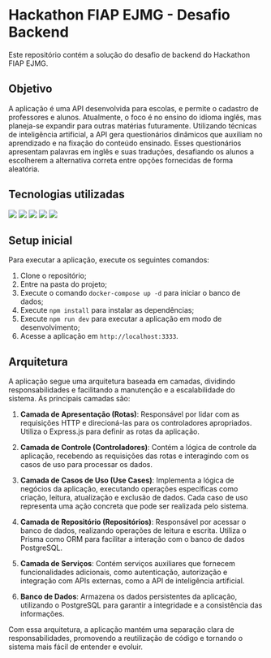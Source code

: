 # Hackathon FIAP EJMG - Desafio Backend

Este repositório contém a solução do desafio de backend do Hackathon FIAP EJMG.

## Objetivo

A aplicação é uma API desenvolvida para escolas, e permite o cadastro de professores e alunos. Atualmente, o foco é no ensino do idioma inglês, mas planeja-se expandir para outras matérias futuramente. Utilizando técnicas de inteligência artificial, a API gera questionários dinâmicos que auxiliam no aprendizado e na fixação do conteúdo ensinado. Esses questionários apresentam palavras em inglês e suas traduções, desafiando os alunos a escolherem a alternativa correta entre opções fornecidas de forma aleatória.

## Tecnologias utilizadas

<img src="https://img.shields.io/badge/Node%20js-339933?style=for-the-badge&logo=nodedotjs&logoColor=white" />
<img src="https://img.shields.io/badge/Prisma-3982CE?style=for-the-badge&logo=Prisma&logoColor=white" />
<img src="https://img.shields.io/badge/Express%20js-000000?style=for-the-badge&logo=express&logoColor=white" />
<img src="https://img.shields.io/badge/ChatGPT-74aa9c?style=for-the-badge&logo=openai&logoColor=white" />
<img src="https://img.shields.io/badge/PostgreSQL-316192?style=for-the-badge&logo=postgresql&logoColor=white" /> 

## Setup inicial

Para executar a aplicação, execute os seguintes comandos:

1. Clone o repositório;
2. Entre na pasta do projeto;
3. Execute o comando `docker-compose up -d` para iniciar o banco de dados;
4. Execute `npm install` para instalar as dependências;
5. Execute `npm run dev` para executar a aplicação em modo de desenvolvimento;
6. Acesse a aplicação em `http://localhost:3333`.

## Arquitetura

A aplicação segue uma arquitetura baseada em camadas, dividindo responsabilidades e facilitando a manutenção e a escalabilidade do sistema. As principais camadas são:

1. **Camada de Apresentação (Rotas)**: Responsável por lidar com as requisições HTTP e direcioná-las para os controladores apropriados. Utiliza o Express.js para definir as rotas da aplicação.

2. **Camada de Controle (Controladores)**: Contém a lógica de controle da aplicação, recebendo as requisições das rotas e interagindo com os casos de uso para processar os dados.

3. **Camada de Casos de Uso (Use Cases)**: Implementa a lógica de negócios da aplicação, executando operações específicas como criação, leitura, atualização e exclusão de dados. Cada caso de uso representa uma ação concreta que pode ser realizada pelo sistema.

4. **Camada de Repositório (Repositórios)**: Responsável por acessar o banco de dados, realizando operações de leitura e escrita. Utiliza o Prisma como ORM para facilitar a interação com o banco de dados PostgreSQL.

5. **Camada de Serviços**: Contém serviços auxiliares que fornecem funcionalidades adicionais, como autenticação, autorização e integração com APIs externas, como a API de inteligência artificial.

6. **Banco de Dados**: Armazena os dados persistentes da aplicação, utilizando o PostgreSQL para garantir a integridade e a consistência das informações.

Com essa arquitetura, a aplicação mantém uma separação clara de responsabilidades, promovendo a reutilização de código e tornando o sistema mais fácil de entender e evoluir.